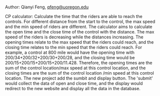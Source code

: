 Author: Qianyi Feng, qfeng@uoregon.edu

CP calculator:
Calculate the time that the riders are able to reach the controls. For different distance from the start to the control, the max speed and the min speed of riders are different. The calculator aims to calculate the open time and the close time of the control with the distance. The max speed of the riders is decreasing while the distances increasing. The opening times relate to the max speed that the riders could reach, and the closing time relates to the min speed that the riders could reach. For example, a control at 800 mile would have the opening time with 200/34+200/32+200/30+200/28, and the closing time would be 200/15+200/15+200/15+200/11.428.
Therefore, the opening times are the sum of the control location/max speed at this control location, and the closing times are the sum of the control location /min speed at this control location. 
The new project add the sumbit and display button. The 'submit' would collect the data of open and close time, and the display would redirect to the new website and display all the data in the database. 
